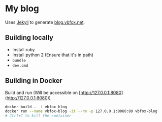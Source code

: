 # My blog

Uses [Jekyll](https://jekyllrb.com) to generate [blog.vbfox.net](https://blog.vbfox.net).

## Building locally

* Install ruby
* Install python 2 (Ensure that it's in path)
* `bundle`
* `dev.cmd`

## Building in Docker

Build and run (Will be accessible on [http://127.0.0.1:8080](http://127.0.0.1:8080))

```bash
docker build . -t vbfox-blog
docker run --name vbfox-blog -it --rm -p 127.0.0.1:8080:80 vbfox-blog
# Ctrl+C to kill the container
```
